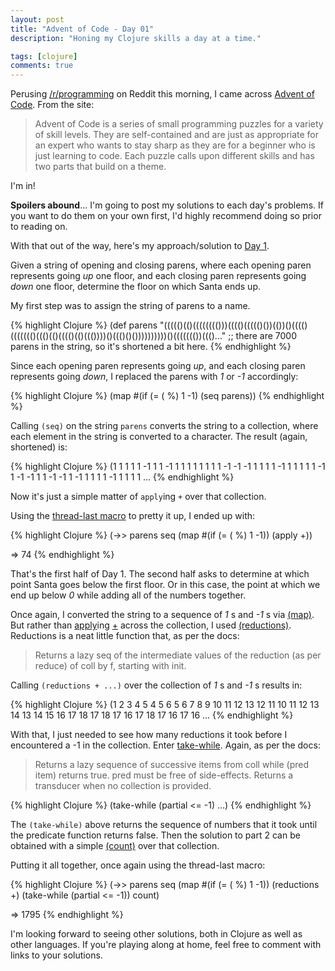 ```yaml
---
layout: post
title: "Advent of Code - Day 01"
description: "Honing my Clojure skills a day at a time."

tags: [clojure]
comments: true
---
```


Perusing [/r/programming](https://www.reddit.com/r/programming/) on Reddit this morning, I came across [Advent of Code](http://adventofcode.com/). From the site:

> Advent of Code is a series of small programming puzzles for a variety of skill levels. They are self-contained and are just as appropriate for an expert who wants to stay sharp as they are for a beginner who is just learning to code. Each puzzle calls upon different skills and has two parts that build on a theme.

I'm in!

**Spoilers abound**... I'm going to post my solutions to each day's problems. If you want to do them on your own first, I'd highly recommend doing so prior to reading on.

With that out of the way, here's my approach/solution to [Day 1](http://adventofcode.com/day/1).

Given a string of opening and closing parens, where each opening paren represents going _up_ one floor, and each closing paren represents going _down_ one floor, determine the floor on which Santa ends up.

My first step was to assign the string of parens to a name. 

{% highlight Clojure %}
(def parens "((((()(()(((((((()))(((()((((()())(())()(((()((((((()((()(()(((()(()((())))()((()()())))))))))()((((((())((()..."
;; there are 7000 parens in the string, so it's shortened a bit here.
{% endhighlight %}

Since each opening paren represents going _up_, and each closing paren represents going _down_, I replaced the parens with _1_ or _-1_ accordingly:

{% highlight Clojure %}
(map #(if (= \( %) 1 -1) (seq parens))
{% endhighlight %}

Calling `(seq)` on the string `parens` converts the string to a collection, where each element in the string is converted to a character. The result (again, shortened) is:

{% highlight Clojure %}
(1 1 1 1 1 -1 1 1 -1 1 1 1 1 1 1 1 1 -1 -1 -1 1 1 1 1 -1 1 1 1 1 1 -1 1 -1 -1 1 1 -1 -1 1 -1 1 1 1 1 -1 1 1 1 1 ... 
{% endhighlight %}

Now it's just a simple matter of `apply`ing `+` over that collection.

Using the [thread-last macro](https://clojuredocs.org/clojure.core/-%3E%3E) to pretty it up, I ended up with:

{% highlight Clojure %}
(->> parens 
     seq 
     (map #(if (= \( %) 1 -1)) 
     (apply +))
    
=> 74
{% endhighlight %}

That's the first half of Day 1. The second half asks to determine at which point Santa goes below the first floor. Or in this case, the point at which we end up below _0_ while adding all of the numbers together.

Once again, I converted the string to a sequence of _1_ s and _-1_ s via [(map)](https://clojuredocs.org/clojure.core/map). But rather than [apply](https://clojuredocs.org/clojure.core/apply)ing [+](https://clojuredocs.org/clojure.core/+) across the collection, I used [(reductions)](https://clojuredocs.org/clojure.core/reductions). Reductions is a neat little function that, as per the docs:

> Returns a lazy seq of the intermediate values of the reduction (as per reduce) of coll by f, starting with init.

Calling `(reductions + ...)` over the collection of _1_ s and _-1_ s results in:

{% highlight Clojure %}
(1 2 3 4 5 4 5 6 5 6 7 8 9 10 11 12 13 12 11 10 11 12 13 14 13 14 15 16 17 18 17 18 17 16 17 18 17 16 17 16 ...
{% endhighlight %}

With that, I just needed to see how many reductions it took before I encountered a -1 in the collection. Enter [take-while](https://clojuredocs.org/clojure.core/take-while). Again, as per the docs:

> Returns a lazy sequence of successive items from coll while (pred item) returns true. pred must be free of side-effects. Returns a transducer when no collection is provided.

{% highlight Clojure %}
(take-while (partial <= -1) ...)
{% endhighlight %}

The `(take-while)` above returns the sequence of numbers that it took until the predicate function returns false. Then the solution to part 2 can be obtained with a simple [(count)](https://clojuredocs.org/clojure.core/count) over that collection.

Putting it all together, once again using the thread-last macro:

{% highlight Clojure %}
(->> parens
     seq
     (map #(if (= \( %) 1 -1))
     (reductions +)
     (take-while (partial <= -1))
     count)

=> 1795
{% endhighlight %}

I'm looking forward to seeing other solutions, both in Clojure as well as other languages. If you're playing along at home, feel free to comment with links to your solutions.